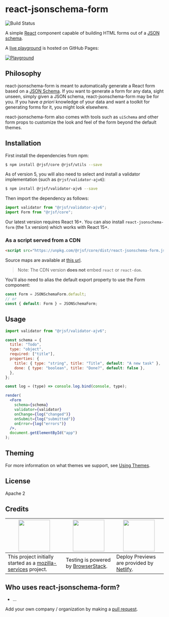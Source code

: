 # react-jsonschema-form

![Build Status](https://github.com/rjsf-team/react-jsonschema-form/workflows/CI/badge.svg)

A simple [React](https://reactjs.org/) component capable of building HTML forms out of a [JSON schema](http://json-schema.org/).

A [live playground](https://rjsf-team.github.io/react-jsonschema-form/) is hosted on GitHub Pages:

<a target="_blank" href="https://rjsf-team.github.io/react-jsonschema-form/"><img alt="Playground" src="https://i.imgur.com/M8ZCES5.gif" /></a>

## Philosophy

react-jsonschema-form is meant to automatically generate a React form based on a [JSON Schema](http://json-schema.org/). If you want to generate a form for any data, sight unseen, simply given a JSON schema, react-jsonschema-form may be for you. If you have _a priori_ knowledge of your data and want a toolkit for generating forms for it, you might look elsewhere.

react-jsonschema-form also comes with tools such as `uiSchema` and other form props to customize the look and feel of the form beyond the default themes.

## Installation

First install the dependencies from npm:

```bash
$ npm install @rjsf/core @rjsf/utils --save
```

As of version 5, you will also need to select and install a validator implementation (such as `@rjsf/validator-ajv6`):

```bash
$ npm install @rjsf/validator-ajv6 --save
```

Then import the dependency as follows:

```js
import validator from "@rjsf/validator-ajv6";
import Form from "@rjsf/core";
```

Our latest version requires React 16+. You can also install `react-jsonschema-form` (the 1.x version) which works with React 15+.

### As a script served from a CDN

```html
<script src="https://unpkg.com/@rjsf/core/dist/react-jsonschema-form.js"></script>
```

Source maps are available at [this url](https://unpkg.com/@rjsf/core/dist/react-jsonschema-form.js.map).

> Note: The CDN version **does not** embed `react` or `react-dom`.

You'll also need to alias the default export property to use the Form component:

```js
const Form = JSONSchemaForm.default;
// or
const { default: Form } = JSONSchemaForm;
```

## Usage

```jsx
import validator from "@rjsf/validator-ajv6";

const schema = {
  title: "Todo",
  type: "object",
  required: ["title"],
  properties: {
    title: { type: "string", title: "Title", default: "A new task" },
    done: { type: "boolean", title: "Done?", default: false },
  },
};

const log = (type) => console.log.bind(console, type);

render(
  <Form
    schema={schema}
    validator={validator}
    onChange={log("changed")}
    onSubmit={log("submitted")}
    onError={log("errors")}
  />,
  document.getElementById("app")
);
```

## Theming

For more information on what themes we support, see [Using Themes](usage/themes).

<!--

disabled until https://github.com/rjsf-team/react-jsonschema-form/issues/1584 is resolved

## Useful samples

 - Custom field template: <https://jsfiddle.net/hdp1kgn6/1/>
 - Multi-step wizard: <https://jsfiddle.net/sn4bnw9h/1/>
 - Using classNames with uiSchema: <https://jsfiddle.net/gfwp25we/1/>
 - Conditional fields: <https://jsfiddle.net/69z2wepo/88541/>
 - Advanced conditional fields: <https://jsfiddle.net/cowbellerina/zbfh96b1/>
 - Use radio list for enums: <https://jsfiddle.net/f2y3fq7L/2/>
 - Reading file input data: <https://jsfiddle.net/f9vcb6pL/1/>
 - Custom errors messages with transformErrors: <https://jsfiddle.net/revolunet/5r3swnr4/>
 - 2 columns form with CSS and FieldTemplate: <https://jsfiddle.net/n1k0/bw0ffnz4/1/>
 - Validate and submit form from external control: <https://jsfiddle.net/spacebaboon/g5a1re63/>
 - Custom component for Help text with `ui:help`: <https://codesandbox.io/s/14pqx97xl7/>
 - Collapsing / Showing and Hiding individual fields: <https://codesandbox.io/s/examplereactjsonschemaformcollapsefieldtemplate-t41dn>

-->

## License

Apache 2

## Credits

| <img style="height: 100px !important" src="https://avatars1.githubusercontent.com/u/1066228?s=200&v=4"> | <img style="height: 100px !important" src="https://user-images.githubusercontent.com/1689183/51487090-4ea04f80-1d57-11e9-9a91-79b7ef8d2013.png"></a> | <img style="height: 100px !important" src="https://www.netlify.com/img/global/badges/netlify-color-accent.svg" /> |
| ------------------------------------------------------------------------------------------------------- | ---------------------------------------------------------------------------------------------------------------------------------------------------- | ----------------------------------------------------------------------------------------------------------------- |
| This project initially started as a [mozilla-services](https://github.com/mozilla-services) project.    | Testing is powered by [BrowserStack](https://www.browserstack.com/).                                                                                 | Deploy Previews are provided by [Netlify](https://www.netlify.com).                                               |

## Who uses react-jsonschema-form?

- ...

Add your own company / organization by making a [pull request](https://github.com/rjsf-team/react-jsonschema-form/pulls).
